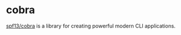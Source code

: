 # cobra

[spf13/cobra](https://github.com/spf13/cobra) is a library for creating powerful modern CLI applications.

